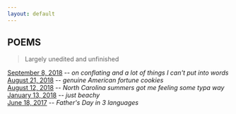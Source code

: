 ```yaml
---
layout: default
---
```

## POEMS
> Largely unedited and unfinished 

[September 8, 2018](./poems/09082018.html) -- _on conflating and a lot of things I can't put into words_ <br>
[August 21, 2018](./poems/08212018.html) -- _genuine American fortune cookies_ <br>
[August 12, 2018](./poems/08122018.html) -- _North Carolina summers got me feeling some typa way_ <br>
[January 13, 2018](./poems/01132018.html) -- _just beachy_ <br>
[June 18, 2017](./poems/06182017.html) -- _Father's Day in 3 languages_ <br>
